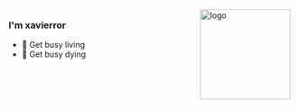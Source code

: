 <img src="https://github-readme-stats.vercel.app/api?username=xavierror&show_icons=true" alt="logo" height="160" align="right" style="margin: 5px; margin-bottom: 20px;" />

### I'm xavierror

- 🌝 Get busy living
- 🌚 Get busy dying

